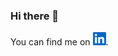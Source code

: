 ### Hi there 👋

<!--
**Chilly712/Chilly712** is a ✨ _special_ ✨ repository because its `README.md` (this file) appears on your GitHub profile.

Here are some ideas to get you started:

- 🔭 I’m currently working on ...
- 🌱 I’m currently learning ###Algorithm, ML
- 👯 I’m looking to collaborate on ...
- 🤔 I’m looking for help with ...
- 💬 Ask me about ###Python
- 📫 How to reach me: weixil4@uci.edu
- 😄 Pronouns: she / her / hers
- ⚡ Fun fact: 
-->


<!-- Actual text -->

You can find me on <a hred="https://www.linkedin.com/in/weixin-lin-43377019a"><img alt="LinkedIn" height="21" src="asserts/linkedin.svg"></a>.


